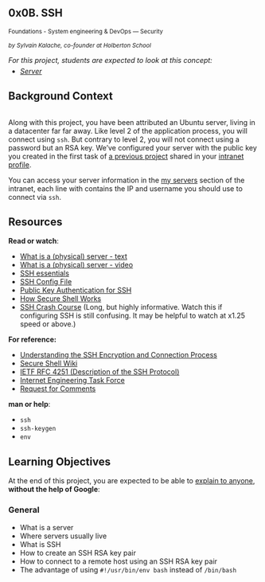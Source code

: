 <article class="">


<div id="jigsaw-shortcut-lists">



</div>

<h1 class="gap">0x0B. SSH</h1>


<div id="project_id" style="display: none" data-project-id="244"></div>

<p class="sm-gap">
<small>
<i class="fa fa-folder-open"></i>
Foundations - System engineering &amp; DevOps ― Security
</small>
</p>

<p>
<em>
<small>
<i class="fa fa-user"></i> by Sylvain Kalache, co-founder at Holberton School
</small>
</em>
</p>


<div class="gap formatted-content">
<p style="margin-bottom: 0"><em>For this project, students are expected to look at this concept:</em></p>
<ul style="margin-top: 5px">
<li>
<em><a href="/concepts/67">Server</a></em>
</li>
</ul>
</div>

<article id="description" class="gap formatted-content">
<h2>Background Context</h2>

<p><img src="https://s3.amazonaws.com/intranet-projects-files/holbertonschool-sysadmin_devops/244/zPVRKhPsUP5lK.gif" alt="" style="" /></p>

<p>Along with this project, you have been attributed an Ubuntu server, living in a datacenter far far away.  Like level 2 of the application process, you will connect using <code>ssh</code>. But contrary to level 2, you will not connect using a password but an RSA key. We&rsquo;ve configured your server with the public key you created in the first task of <a href="/rltoken/LZ_8pMANOAmpn5-tiwqiJQ" title="a previous project" target="_blank">a previous project</a> shared in your <a href="/rltoken/l4Ao4ESbI_hMB6s4mjBKRw" title="intranet profile" target="_blank">intranet profile</a>.</p>

<p>You can access your server information in the <a href="/rltoken/owYhGMuyPTY4OyvSGJljGQ" title="my servers" target="_blank">my servers</a> section of the intranet, each line with contains the IP and username you should use to connect via <code>ssh</code>.</p>

<h2>Resources</h2>

<p><strong>Read or watch</strong>:</p>

<ul>
<li><a href="/rltoken/PXE-o9DWronMp4ETwADOpg" title="What is a (physical) server - text" target="_blank">What is a (physical) server - text</a> </li>
<li><a href="/rltoken/IfLc3lxSs4w5xdsFlRDPWw" title="What is a (physical) server - video" target="_blank">What is a (physical) server - video</a> </li>
<li><a href="/rltoken/qKJi0RXLqaCLkHLCLhiYNA" title="SSH essentials" target="_blank">SSH essentials</a> </li>
<li><a href="/rltoken/DNiFD9w9Gx0mnQk5nXbtjg" title="SSH Config File" target="_blank">SSH Config File</a></li>
<li><a href="/rltoken/ZBYjVLcJ-ck-CFjndgSDBw" title="Public Key Authentication for SSH" target="_blank">Public Key Authentication for SSH</a></li>
<li><a href="/rltoken/SW2m2e0KMA2K1dXk_0M0CA" title="How Secure Shell Works" target="_blank">How Secure Shell Works</a></li>
<li><a href="/rltoken/8N-RlUma9lwGfyZp1_C-Wg" title="SSH Crash Course" target="_blank">SSH Crash Course</a> (Long, but highly informative. Watch this if configuring SSH is still confusing. It may be helpful to watch at x1.25 speed or above.)</li>
</ul>

<p><strong>For reference:</strong></p>

<ul>
<li> <a href="/rltoken/6mtNBCxYkoBQJ2vJ6TcRYA" title="Understanding the SSH Encryption and Connection Process" target="_blank">Understanding the SSH Encryption and Connection Process</a></li>
<li><a href="/rltoken/c1Yj55AE6gGkDxpACdY1vg" title="Secure Shell Wiki" target="_blank">Secure Shell Wiki</a></li>
<li><a href="/rltoken/GXZWV9hhtZN1-WnRkRSoUg" title="IETF RFC 4251 (Description of the SSH Protocol)" target="_blank">IETF RFC 4251 (Description of the SSH Protocol)</a></li>
<li><a href="/rltoken/bH7JrEiKN4Q6-J58d9pAsw" title="Internet Engineering Task Force" target="_blank">Internet Engineering Task Force</a></li>
<li><a href="/rltoken/lDe2f7hVqQPPCNr5i2zE-g" title="Request for Comments" target="_blank">Request for Comments</a></li>
</ul>

<p><strong>man or help</strong>:</p>

<ul>
<li><code>ssh</code></li>
<li><code>ssh-keygen</code></li>
<li><code>env</code></li>
</ul>

<h2>Learning Objectives</h2>

<p>At the end of this project, you are expected to be able to <a href="/rltoken/yrpqgxdgQKwr3vYfhBpA_w" title="explain to anyone" target="_blank">explain to anyone</a>, <strong>without the help of Google</strong>:</p>

<h3>General</h3>

<ul>
<li>What is a server</li>
<li>Where servers usually live</li>
<li>What is SSH</li>
<li>How to create an SSH RSA key pair</li>
<li>How to connect to a remote host using an SSH RSA key pair</li>
<li>The advantage of using  <code>#!/usr/bin/env bash</code> instead of <code>/bin/bash</code> </li>
</ul>

</article>